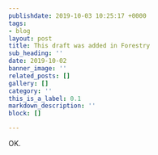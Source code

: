 ```yaml
---
publishdate: 2019-10-03 10:25:17 +0000
tags:
- blog
layout: post
title: This draft was added in Forestry
sub_heading: ''
date: 2019-10-02
banner_image: ''
related_posts: []
gallery: []
category: ''
this_is_a_label: 0.1
markdown_description: ''
block: []

---
```

OK.